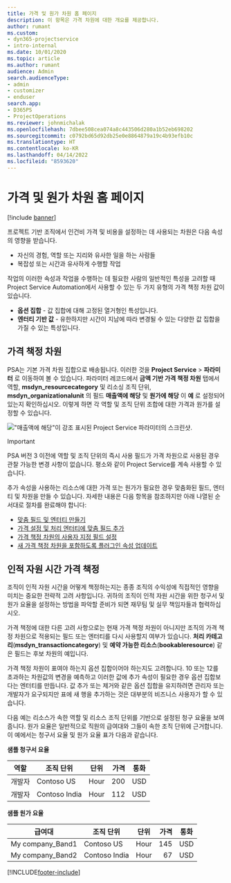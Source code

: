 ```yaml
---
title: 가격 및 원가 차원 홈 페이지
description: 이 항목은 가격 차원에 대한 개요를 제공합니다.
author: rumant
ms.custom:
- dyn365-projectservice
- intro-internal
ms.date: 10/01/2020
ms.topic: article
ms.author: rumant
audience: Admin
search.audienceType:
- admin
- customizer
- enduser
search.app:
- D365PS
- ProjectOperations
ms.reviewer: johnmichalak
ms.openlocfilehash: 7dbee508cea074a8c443506d280a1b52eb698202
ms.sourcegitcommit: c0792bd65d92db25e0e8864879a19c4b93efb10c
ms.translationtype: HT
ms.contentlocale: ko-KR
ms.lasthandoff: 04/14/2022
ms.locfileid: "8593620"
---
```

# <a name="pricing-and-costing-dimensions-home-page"></a>가격 및 원가 차원 홈 페이지

[!include [banner](../includes/psa-now-project-operations.md)]

프로젝트 기반 조직에서 인건비 가격 및 비용을 설정하는 데 사용되는 차원은 다음 속성의 영향을 받습니다.

- 자신의 경험, 역할 또는 지리와 유사한 일을 하는 사람들
- 복잡성 또는 시간과 유사하게 수행할 작업

작업의 이러한 속성과 작업을 수행하는 데 필요한 사람의 일반적인 특성을 고려할 때 Project Service Automation에서 사용할 수 있는 두 가지 유형의 가격 책정 차원 값이 있습니다. 

- **옵션 집합** - 값 집합에 대해 고정된 열거형인 특성입니다.
- **엔터티 기반 값** - 유한하지만 시간이 지남에 따라 변경될 수 있는 다양한 값 집합을 가질 수 있는 특성입니다.

## <a name="pricing-dimensions"></a>가격 책정 차원

PSA는 기본 가격 차원 집합으로 배송됩니다. 이러한 것을 **Project Service** > **파라미터** 로 이동하여 볼 수 있습니다. 파라미터 레코드에서 **금액 기반 가격 책정 차원** 탭에서 역할, **msdyn_resourcecategory** 및 리소싱 조직 단위, **msdyn_organizationalunit** 의 필드 **매출액에 해당** 및 **원가에 해당** 이 **예** 로 설정되어 있는지 확인하십시오. 이렇게 하면 각 역할 및 조직 단위 조합에 대한 가격과 원가를 설정할 수 있습니다.

!["매출액에 해당"이 강조 표시된 Project Service 파라미터의 스크린샷.](media/PS-OOB-parameters.png)

> [!IMPORTANT]
> PSA 버전 3 이전에 역할 및 조직 단위의 즉시 사용 필드가 가격 차원으로 사용된 경우 관찰 가능한 변경 사항이 없습니다. 평소와 같이 Project Service를 계속 사용할 수 있습니다. 

추가 속성을 사용하는 리소스에 대한 가격 또는 원가가 필요한 경우 맞춤화된 필드, 엔터티 및 차원을 만들 수 있습니다. 자세한 내용은 다음 항목을 참조하지만 아래 나열된 순서대로 절차를 완료해야 합니다:

- [맞춤 필드 및 엔터티 만들기](create-custom-fields-entities.md)
- [가격 설정 및 처리 엔터티에 맞춤 필드 추가](field-references.md)
- [가격 책정 차원의 사용자 지정 필드 설정](set-up-pricing-dimensions.md)
- [새 가격 책정 차원을 포함하도록 플러그인 속성 업데이트](update-plug-in-attributes.md)

## <a name="pricing-human-resource-time"></a>인적 자원 시간 가격 책정
조직이 인적 자원 시간을 어떻게 책정하는지는 종종 조직의 수익성에 직접적인 영향을 미치는 중요한 전략적 고려 사항입니다. 귀하의 조직이 인적 자원 시간을 위한 청구서 및 원가 요율을 설정하는 방법을 파악할 준비가 되면 재무팀 및 실무 책임자들과 협력하십시오.

가격 책정에 대한 다른 고려 사항으로는 현재 가격 책정 차원이 아니지만 조직의 가격 책정 차원으로 적용되는 필드 또는 엔터티를 다시 사용할지 여부가 있습니다. **처리 카테고리**(**msdyn_transactioncategory**) 및 **예약 가능한 리소스**(**bookableresource**) 같은 필드는 후보 차원의 예입니다. 

가격 책정 차원이 표여야 하는지 옵션 집합이어야 하는지도 고려합니다. 10 또는 12를 초과하는 차원값의 변경을 예측하고 이러한 값에 추가 속성이 필요한 경우 옵션 집합보다는 엔터티를 만듭니다. 값 추가 또는 제거와 같은 옵션 집합을 유지하려면 관리자 또는 개발자가 요구되지만 표에 새 행을 추가하는 것은 대부분의 비즈니스 사용자가 할 수 있습니다.

다음 예는 리소스가 속한 역할 및 리소스 조직 단위를 기반으로 설정된 청구 요율을 보여줍니다. 원가 요율은 일반적으로 직원의 급여대와 그들이 속한 조직 단위에 근거합니다. 이 예에서는 청구서 요율 및 원가 요율 표가 다음과 같습니다.

**샘플 청구서 요율**

| 역할        | 조직 단위    |단위      |가격      |통화  |
| ------------|-------------|----------|----------:|----------|
| 개발자   | Contoso US  |Hour | 200|USD     |
| 개발자   | Contoso India |Hour|   112|USD     |


**샘플 원가 요율**

| 급여대     | 조직 단위    |단위      |가격      |통화  |
| ----------------|-------------|----------|----------:|----------|
| My company_Band1 | Contoso US  |Hour | 145|USD     |
| My company_Band2 | Contoso India |Hour|   67|USD     |


[!INCLUDE[footer-include](../includes/footer-banner.md)]
